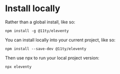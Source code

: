 # Install locally

Rather than a global install, like so:

```
npm install -g @11ty/eleventy
```

You can install locally into your current project, like so:

```
npm install --save-dev @11ty/eleventy
```

Then use npx to run your local project version:

```
npx eleventy
```
